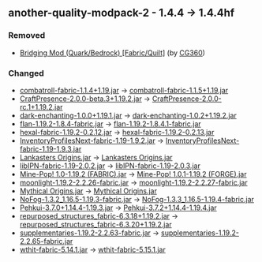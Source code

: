 ## another-quality-modpack-2 - 1.4.4 -> 1.4.4hf

### Removed

  * [Bridging Mod (Quark/Bedrock) [Fabric/Quilt]](https://www.curseforge.com/minecraft/mc-mods/bridging-mod) (by [CG360](https://www.curseforge.com/members/CG360/projects))

### Changed

  * [combatroll-fabric-1.1.4+1.19.jar](https://www.curseforge.com/minecraft/mc-mods/combat-roll/files/4405867) -> [combatroll-fabric-1.1.5+1.19.jar](https://www.curseforge.com/minecraft/mc-mods/combat-roll/files/4428892)
  * [CraftPresence-2.0.0-beta.3+1.19.2.jar](https://www.curseforge.com/minecraft/mc-mods/craftpresence/files/4437207) -> [CraftPresence-2.0.0-rc.1+1.19.2.jar](https://www.curseforge.com/minecraft/mc-mods/craftpresence/files/4458173)
  * [dark-enchanting-1.0.0+1.19.1.jar](https://www.curseforge.com/minecraft/mc-mods/dark-enchanting/files/3912870) -> [dark-enchanting-1.0.2+1.19.2.jar](https://www.curseforge.com/minecraft/mc-mods/dark-enchanting/files/4465138)
  * [flan-1.19.2-1.8.4-fabric.jar](https://www.curseforge.com/minecraft/mc-mods/flan/files/4432475) -> [flan-1.19.2-1.8.4.1-fabric.jar](https://www.curseforge.com/minecraft/mc-mods/flan/files/4464903)
  * [hexal-fabric-1.19.2-0.2.12.jar](https://www.curseforge.com/minecraft/mc-mods/hexal/files/4462534) -> [hexal-fabric-1.19.2-0.2.13.jar](https://www.curseforge.com/minecraft/mc-mods/hexal/files/4465543)
  * [InventoryProfilesNext-fabric-1.19-1.9.2.jar](https://www.curseforge.com/minecraft/mc-mods/inventory-profiles-next/files/4370583) -> [InventoryProfilesNext-fabric-1.19-1.9.3.jar](https://www.curseforge.com/minecraft/mc-mods/inventory-profiles-next/files/4437620)
  * [Lankasters Origins.jar](https://www.curseforge.com/minecraft/mc-mods/lankaster-origins/files/4391190) -> [Lankasters Origins.jar](https://www.curseforge.com/minecraft/mc-mods/lankaster-origins/files/4406106)
  * [libIPN-fabric-1.19-2.0.2.jar](https://www.curseforge.com/minecraft/mc-mods/libipn/files/4370451) -> [libIPN-fabric-1.19-2.0.3.jar](https://www.curseforge.com/minecraft/mc-mods/libipn/files/4437537)
  * [Mine-Pop! 1.0-1.19.2 (FABRIC).jar](https://www.curseforge.com/minecraft/mc-mods/mine-pop/files/4020874) -> [Mine-Pop! 1.0.1-1.19.2 (FORGE).jar](https://www.curseforge.com/minecraft/mc-mods/mine-pop/files/4023438)
  * [moonlight-1.19.2-2.2.26-fabric.jar](https://www.curseforge.com/minecraft/mc-mods/selene/files/4457312) -> [moonlight-1.19.2-2.2.27-fabric.jar](https://www.curseforge.com/minecraft/mc-mods/selene/files/4460382)
  * [Mythical Origins.jar](https://www.curseforge.com/minecraft/mc-mods/mythical-origins/files/3865182) -> [Mythical Origins.jar](https://www.curseforge.com/minecraft/mc-mods/mythical-origins/files/4337283)
  * [NoFog-1.3.2_1.16.5-1.19.3-fabric.jar](https://www.curseforge.com/minecraft/mc-mods/nofog/files/4262410) -> [NoFog-1.3.3_1.16.5-1.19.4-fabric.jar](https://www.curseforge.com/minecraft/mc-mods/nofog/files/4461437)
  * [Pehkui-3.7.0+1.14.4-1.19.3.jar](https://www.curseforge.com/minecraft/mc-mods/pehkui/files/4408057) -> [Pehkui-3.7.2+1.14.4-1.19.4.jar](https://www.curseforge.com/minecraft/mc-mods/pehkui/files/4461991)
  * [repurposed_structures_fabric-6.3.18+1.19.2.jar](https://www.curseforge.com/minecraft/mc-mods/repurposed-structures-fabric/files/4437944) -> [repurposed_structures_fabric-6.3.20+1.19.2.jar](https://www.curseforge.com/minecraft/mc-mods/repurposed-structures-fabric/files/4465186)
  * [supplementaries-1.19.2-2.2.63-fabric.jar](https://www.curseforge.com/minecraft/mc-mods/supplementaries/files/4457976) -> [supplementaries-1.19.2-2.2.65-fabric.jar](https://www.curseforge.com/minecraft/mc-mods/supplementaries/files/4467707)
  * [wthit-fabric-5.14.1.jar](https://www.curseforge.com/minecraft/mc-mods/wthit/files/4443675) -> [wthit-fabric-5.15.1.jar](https://www.curseforge.com/minecraft/mc-mods/wthit/files/4463702)

